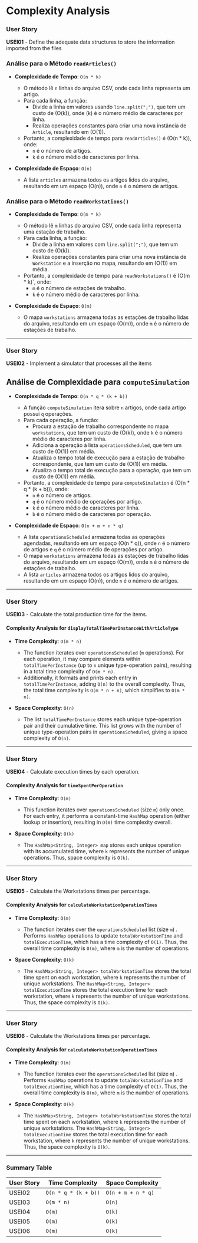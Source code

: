 # Complexity Analysis

### User Story
**USEI01** - Define the adequate data structures to store the information imported
from the files

### Análise para o Método `readArticles()`

- **Complexidade de Tempo**: `O(n * k)`

  - O método lê `n` linhas do arquivo CSV, onde cada linha representa um artigo.
  - Para cada linha, a função:
    - Divide a linha em valores usando `line.split(";")`, que tem um custo de \(O(k)\), onde \(k\) é o número médio de caracteres por linha.
    - Realiza operações constantes para criar uma nova instância de `Article`, resultando em \(O(1)\).
  - Portanto, a complexidade de tempo para `readArticles()` é \(O(n * k)\), onde:
    - `n` é o número de artigos.
    - `k` é o número médio de caracteres por linha.

- **Complexidade de Espaço**: `O(n)`

  - A lista `articles` armazena todos os artigos lidos do arquivo, resultando em um espaço \(O(n)\), onde `n` é o número de artigos.

### Análise para o Método `readWorkstations()`

- **Complexidade de Tempo**: `O(m * k)`

  - O método lê `m` linhas do arquivo CSV, onde cada linha representa uma estação de trabalho.
  - Para cada linha, a função:
    - Divide a linha em valores com `line.split(";")`, que tem um custo de \(O(k)\).
    - Realiza operações constantes para criar uma nova instância de `Workstation` e a inserção no mapa, resultando em \(O(1)\) em média.
  - Portanto, a complexidade de tempo para `readWorkstations()` é \(O(m * k)`, onde:
    - `m` é o número de estações de trabalho.
    - `k` é o número médio de caracteres por linha.

- **Complexidade de Espaço**: `O(m)`

  - O mapa `workstations` armazena todas as estações de trabalho lidas do arquivo, resultando em um espaço \(O(m)\), onde `m` é o número de estações de trabalho.

---

### User Story
**USEI02** - Implement a simulator that processes all the items
## Análise de Complexidade para `computeSimulation`

- **Complexidade de Tempo**: `O(n * q * (k + b))`

    - A função `computeSimulation` itera sobre `n` artigos, onde cada artigo possui `q` operações.
    - Para cada operação, a função:
        - Procura a estação de trabalho correspondente no mapa `workstations`, que tem um custo de \(O(k)\), onde `k` é o número médio de caracteres por linha.
        - Adiciona a operação à lista `operationsScheduled`, que tem um custo de \(O(1)\) em média.
        - Atualiza o tempo total de execução para a estação de trabalho correspondente, que tem um custo de \(O(1)\) em média.
        - Atualiza o tempo total de execução para a operação, que tem um custo de \(O(1)\) em média.
    - Portanto, a complexidade de tempo para `computeSimulation` é \(O(n * q * (k + b))\), onde:
        - `n` é o número de artigos.
        - `q` é o número médio de operações por artigo.
        - `k` é o número médio de caracteres por linha.
        - `b` é o número médio de caracteres por operação.

- **Complexidade de Espaço**: `O(n + m + n * q)`

    - A lista `operationsScheduled` armazena todas as operações agendadas, resultando em um espaço \(O(n * q)\), onde `n` é o número de artigos e `q` é o número médio de operações por artigo.
    - O mapa `workstations` armazena todas as estações de trabalho lidas do arquivo, resultando em um espaço \(O(m)\), onde `m` é o número de estações de trabalho.
    - A lista `articles` armazena todos os artigos lidos do arquivo, resultando em um espaço \(O(n)\), onde `n` é o número de artigos.


---


### User Story
**USEI03** - Calculate the total production time for the items.

#### Complexity Analysis for `displayTotalTimePerInstanceWithArticleType`

- **Time Complexity**: `O(m * n)`
  - The function iterates over `operationsScheduled` (`m` operations). For each operation, it may compare elements within `totalTimePerInstance` (up to `n` unique type-operation pairs), resulting in a total time complexity of `O(m * n)`.
  - Additionally, it formats and prints each entry in `totalTimePerInstance`, adding `O(n)` to the overall complexity. Thus, the total time complexity is `O(m * n + n)`, which simplifies to `O(m * n)`.

- **Space Complexity**: `O(n)`
  - The list `totalTimePerInstance` stores each unique type-operation pair and their cumulative time. This list grows with the number of unique type-operation pairs in `operationsScheduled`, giving a space complexity of `O(n)`.

---

### User Story
**USEI04** - Calculate execution times by each operation.

#### Complexity Analysis for `timeSpentPerOperation`

- **Time Complexity**: `O(m)`
  - This function iterates over `operationsScheduled` (size `m`) only once. For each entry, it performs a constant-time `HashMap` operation (either lookup or insertion), resulting in `O(m)` time complexity overall.

- **Space Complexity**: `O(k)`
  - The `HashMap<String, Integer> map` stores each unique operation with its accumulated time, where `k` represents the number of unique operations. Thus, space complexity is `O(k)`.

---

### User Story
**USEI05** - Calculate the Workstations times per percentage.

#### Complexity Analysis for `calculateWorkstationOperationTimes`

- **Time Complexity**: `O(m)`
  - The function iterates over the `operationsScheduled` list (size `m`) . Performs `HashMap` operations to update `totalWorkstationTime` and `totalExecutionTime`, which has a time complexity of `O(1)`. Thus, the overall time complexity is `O(m)`, where `m` is the number of operations.

- **Space Complexity**: `O(k)`
  - The `HashMap<String, Integer> totalWorkstationTime` stores the total time spent on each workstation, where `k` represents the number of unique workstations. The `HashMap<String, Integer> totalExecutionTime` stores the total execution time for each workstation, where `k` represents the number of unique workstations. Thus, the space complexity is `O(k)`.

---

### User Story
**USEI06** - Calculate the Workstations times per percentage.

#### Complexity Analysis for `calculateWorkstationOperationTimes`

- **Time Complexity**: `O(m)`
  - The function iterates over the `operationsScheduled` list (size `m`) . Performs `HashMap` operations to update `totalWorkstationTime` and `totalExecutionTime`, which has a time complexity of `O(1)`. Thus, the overall time complexity is `O(m)`, where `m` is the number of operations.

- **Space Complexity**: `O(k)`
  - The `HashMap<String, Integer> totalWorkstationTime` stores the total time spent on each workstation, where `k` represents the number of unique workstations. The `HashMap<String, Integer> totalExecutionTime` stores the total execution time for each workstation, where `k` represents the number of unique workstations. Thus, the space complexity is `O(k)`.
---

### Summary Table

| User Story | Time Complexity | Space Complexity |
|------------|-----------------|--------------|
| USEI02     | `O(n * q * (k + b))`      | `O(n + m + n * q)`          |
| USEI03     | `O(m * n)`      | `O(n)`      |
| USEI04     | `O(m)`          | `O(k)`      |
| USEI05     | `O(m)`          | `O(k)`      |
| USEI06     | `O(m)`          | `O(k)`      |
